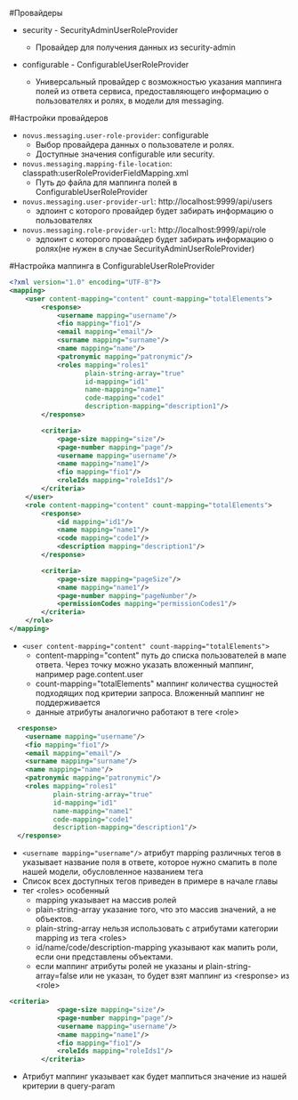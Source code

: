 #Провайдеры
- security - SecurityAdminUserRoleProvider
  - Провайдер для получения данных из security-admin

- configurable - ConfigurableUserRoleProvider
  - Универсальный провайдер с возможностью указания маппинга полей из ответа сервиса, предоставляющего информацию о пользователях и ролях, в модели для messaging.

#Настройки провайдеров
- `novus.messaging.user-role-provider`: configurable
  - Выбор провайдера данных о пользователе и ролях.
  - Доступные значения configurable или security.
- `novus.messaging.mapping-file-location`: classpath:userRoleProviderFieldMapping.xml
  -  Путь до файла для маппинга полей в ConfigurableUserRoleProvider
- `novus.messaging.user-provider-url`: http://localhost:9999/api/users
  - эдпоинт с которого провайдер будет забирать информацию о пользователях
- `novus.messaging.role-provider-url`: http://localhost:9999/api/role
  - эдпоинт с которого провайдер будет забирать информацию о ролях(не нужен в случае SecurityAdminUserRoleProvider)

#Настройка маппинга в ConfigurableUserRoleProvider

```xml
<?xml version="1.0" encoding="UTF-8"?>
<mapping>
    <user content-mapping="content" count-mapping="totalElements">
        <response>
            <username mapping="username"/>
            <fio mapping="fio1"/>
            <email mapping="email"/>
            <surname mapping="surname"/>
            <name mapping="name"/>
            <patronymic mapping="patronymic"/>
            <roles mapping="roles1"
                   plain-string-array="true"
                   id-mapping="id1"
                   name-mapping="name1"
                   code-mapping="code1"
                   description-mapping="description1"/>
        </response>

        <criteria>
            <page-size mapping="size"/>
            <page-number mapping="page"/>
            <username mapping="username"/>
            <name mapping="name1"/>
            <fio mapping="fio1"/>
            <roleIds mapping="roleIds1"/>
        </criteria>
    </user>
    <role content-mapping="content" count-mapping="totalElements">
        <response>
            <id mapping="id1"/>
            <name mapping="name1"/>
            <code mapping="code1"/>
            <description mapping="description1"/>
        </response>

        <criteria>
            <page-size mapping="pageSize"/>
            <name mapping="name1"/>
            <page-number mapping="pageNumber"/>
            <permissionCodes mapping="permissionCodes1"/>
        </criteria>
    </role>
</mapping>
```

- `<user content-mapping="content" count-mapping="totalElements">`
  - content-mapping="content" путь до списка пользователей в мапе ответа. Через точку можно указать вложенный маппинг,
    например page.content.user
  - count-mapping="totalElements" маппинг количества сущностей подходящих под критерии запроса. Вложенный маппинг не
    поддерживается
  - данные атрибуты аналогично работают в теге \<role>

```xml
  <response>
    <username mapping="username"/>
    <fio mapping="fio1"/>
    <email mapping="email"/>
    <surname mapping="surname"/>
    <name mapping="name"/>
    <patronymic mapping="patronymic"/>
    <roles mapping="roles1"
           plain-string-array="true"
           id-mapping="id1"
           name-mapping="name1"
           code-mapping="code1"
           description-mapping="description1"/>
  </response>
```

- `<username mapping="username"/>` атрибут mapping различных тегов в <response> указывает название поля в ответе, которое нужно смапить в поле нашей модели, обусловленное названием тега
- Список всех доступных тегов приведен в примере в начале главы
- тег \<roles> особенный
  - mapping указывает на массив ролей
  - plain-string-array указание того, что это массив значений, а не объектов. 
  - plain-string-array нельзя использовать с атрибутами категории mapping из тега \<roles>
  - id/name/code/description-mapping указывают как мапить роли, если они представлены объектами.
  - если маппинг атрибуты ролей не указаны и plain-string-array=false или не указан, то будет взят маппинг из \<response> из \<role>
  

```xml
<criteria>
            <page-size mapping="size"/>
            <page-number mapping="page"/>
            <username mapping="username"/>
            <name mapping="name1"/>
            <fio mapping="fio1"/>
            <roleIds mapping="roleIds1"/>
        </criteria>
```
- Атрибут маппинг указывает как будет маппиться значение из нашей критерии в query-param